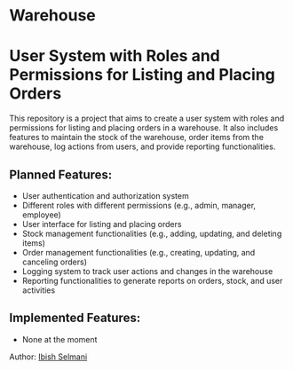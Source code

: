 # Warehouse

# User System with Roles and Permissions for Listing and Placing Orders

This repository is a project that aims to create a user system with roles and permissions for listing and placing orders in a warehouse. 
It also includes features to maintain the stock of the warehouse, order items from the warehouse, 
log actions from users, and provide reporting functionalities.

## Planned Features:
- User authentication and authorization system
- Different roles with different permissions (e.g., admin, manager, employee)
- User interface for listing and placing orders
- Stock management functionalities (e.g., adding, updating, and deleting items)
- Order management functionalities (e.g., creating, updating, and canceling orders)
- Logging system to track user actions and changes in the warehouse
- Reporting functionalities to generate reports on orders, stock, and user activities

## Implemented Features:
- None at the moment

Author: [Ibish Selmani](https://github.com/Ibish-DCI-STUDENT/warehouse)

